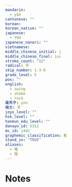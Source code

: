 ```yaml
---
mandarin:
  - yáo
cantonese: ""
korean:
korean_native: ""
japanese:
  - YOU
japanese_nanori: ""
vietnamese:
middle_chinese_initial: j
middle_chinese_final: iᴇu
stroke_count: "12"
radical: 手
skip_number: 1-3-9
grade_level: 5
pos: ""
english:
  - swing
  - shake
  - rock
羅馬字: you
韓文: 욧
joyo_level: ""
hsk_level: ""
hanmun_edu_level: ""
danayo_id: 5312
mc_id: 1442
graphemic_classification: 䍃
stand_in: "TRUE"
aliases:
  - 搖
  - 摇
---
```


# Notes
